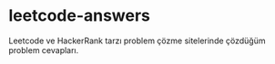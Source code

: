 # leetcode-answers
Leetcode ve HackerRank tarzı problem çözme sitelerinde çözdüğüm problem cevapları.
